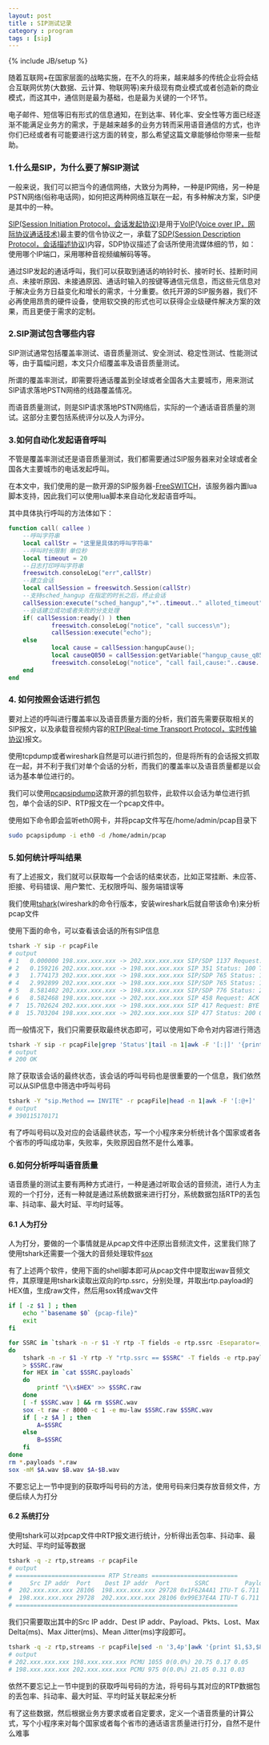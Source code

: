 ```yaml
---
layout: post
title : SIP测试记录
category : program
tags : [sip]
---
```

{% include JB/setup %}

随着互联网+在国家层面的战略实施，在不久的将来，越来越多的传统企业将会结合互联网优势(大数据、云计算、物联网等)来升级现有商业模式或者创造新的商业模式，而这其中，通信则是最为基础，也是最为关键的一个环节。

电子邮件、短信等旧有形式的信息通知，在到达率、转化率、安全性等方面已经逐渐不能满足业务方的需求，于是越来越多的业务方转而采用语音通信的方式，也许你们已经或者有可能要进行这方面的转变，那么希望这篇文章能够给你带来一些帮助。

### 1.什么是SIP，为什么要了解SIP测试

一般来说，我们可以把当今的通信网络，大致分为两种，一种是IP网络，另一种是PSTN网络(俗称电话网)，如何把这两种网络互联在一起，有多种解决方案，SIP便是其中的一种。

[SIP(Session Initiation Protocol，会话发起协议)](http://zh.wikipedia.org/wiki/%E4%BC%9A%E8%AF%9D%E5%8F%91%E8%B5%B7%E5%8D%8F%E8%AE%AE)是用于[VoIP(Voice over IP，网际协议通话技术)](http://zh.wikipedia.org/wiki/%E7%B6%B2%E9%9A%9B%E5%8D%94%E8%AD%B0%E9%80%9A%E8%A9%B1%E6%8A%80%E8%A1%93)最主要的信令协议之一，承载了[SDP(Session Description Protocol，会话描述协议)](http://zh.wikipedia.org/wiki/%E4%BC%9A%E8%AF%9D%E6%8F%8F%E8%BF%B0%E5%8D%8F%E8%AE%AE)内容，SDP协议描述了会话所使用流媒体细的节，如：使用哪个IP端口，采用哪种音视频编解码等等。

通过SIP发起的通话呼叫，我们可以获取到通话的响铃时长、接听时长、挂断时间点、未接听原因、未接通原因、通话时输入的按键等通信元信息，而这些元信息对于解决业务方日益变化和增长的需求，十分重要。依托开源的SIP服务器，我们不必再使用昂贵的硬件设备，使用软交换的形式也可以获得企业级硬件解决方案的效果，而且更便于需求的定制。

### 2.SIP测试包含哪些内容

SIP测试通常包括覆盖率测试、语音质量测试、安全测试、稳定性测试、性能测试等，由于篇幅问题，本文只介绍覆盖率及语音质量测试。

所谓的覆盖率测试，即需要将通话覆盖到全球或者全国各大主要城市，用来测试SIP请求落地PSTN网络的线路覆盖情况。

而语音质量测试，则是SIP请求落地PSTN网络后，实际的一个通话语音质量的测试。这部分主要包括系统评分以及人为评分。

### 3.如何自动化发起语音呼叫

不管是覆盖率测试还是语音质量测试，我们都需要通过SIP服务器来对全球或者全国各大主要城市的电话发起呼叫。

在本文中，我们使用的是一款开源的SIP服务器-[FreeSWITCH](https://freeswitch.org/)，该服务器内置lua脚本支持，因此我们可以使用lua脚本来自动化发起语音呼叫。

其中具体执行呼叫的方法体如下：

```lua
function call( callee )
    --呼叫字符串
    local callStr = "这里是具体的呼叫字符串"
    --呼叫时长限制 单位秒
    local timeout = 20
    --日志打印呼叫字符串
    freeswitch.consoleLog("err",callStr)
    --建立会话
    local callSession = freeswitch.Session(callStr)
    --支持sched_hangup 在指定的时长之后，终止会话
    callSession:execute("sched_hangup","+"..timeout.." alloted_timeout")
    --会话建立成功或者失败的分支处理
    if( callSession:ready() ) then
            freeswitch.consoleLog("notice", "call success\n");
            callSession:execute("echo");
    else
            local cause = callSession:hangupCause();
            local causeQ850 = callSession:getVariable("hangup_cause_q850") or '';
            freeswitch.consoleLog("notice", "call fail,cause:"..cause..",causeQ850:"..causeQ850.."\n");
    end
end
```


### 4. 如何按照会话进行抓包

要对上述的呼叫进行覆盖率以及语音质量方面的分析，我们首先需要获取相关的SIP报文，以及承载音视频内容的[RTP(Real-time Transport Protocol，实时传输协议)](http://zh.wikipedia.org/wiki/%E5%AE%9E%E6%97%B6%E4%BC%A0%E8%BE%93%E5%8D%8F%E8%AE%AE)报文。

使用tcpdump或者wireshark自然是可以进行抓包的，但是将所有的会话报文抓取在一起，并不利于我们对单个会话的分析，而我们的覆盖率以及语音质量都是以会话为基本单位进行的。

我们可以使用[pcapsipdump](http://pcapsipdump.sourceforge.net/)这款开源的抓包软件，此软件以会话为单位进行抓包，单个会话的SIP、RTP报文在一个pcap文件中。

使用如下命令即会监听eth0网卡，并将pcap文件写在/home/admin/pcap目录下

```bash
sudo pcapsipdump -i eth0 -d /home/admin/pcap
```

### 5.如何统计呼叫结果

有了上述报文，我们就可以获取每一个会话的结束状态，比如正常挂断、未应答、拒接、号码错误、用户繁忙、无权限呼叫、服务端错误等

我们使用[tshark](https://www.wireshark.org/docs/man-pages/tshark.html)(wireshark的命令行版本，安装wireshark后就自带该命令)来分析pcap文件

使用下面的命令，可以查看该会话的所有SIP信息

```bash
tshark -Y sip -r pcapFile
# output
# 1   0.000000 198.xxx.xxx.xxx -> 202.xxx.xxx.xxx SIP/SDP 1137 Request: INVITE sip:390115170171@202.xxx.xxx.xxx:5060 |
# 2   0.159216 202.xxx.xxx.xxx -> 198.xxx.xxx.xxx SIP 351 Status: 100 Trying |
# 3   1.774173 202.xxx.xxx.xxx -> 198.xxx.xxx.xxx SIP/SDP 765 Status: 183 Session Progress |
# 4   2.992899 202.xxx.xxx.xxx -> 198.xxx.xxx.xxx SIP/SDP 765 Status: 183 Session Progress |
# 5   8.581402 202.xxx.xxx.xxx -> 198.xxx.xxx.xxx SIP/SDP 776 Status: 200 OK |
# 6   8.582468 198.xxx.xxx.xxx -> 202.xxx.xxx.xxx SIP 458 Request: ACK sip:390115170171@202.xxx.xxx.xxx:5060 |
# 7  15.702624 202.xxx.xxx.xxx -> 198.xxx.xxx.xxx SIP 417 Request: BYE sip:gw+gwName@198.xxx.xxx.xxx:5080;transport=udp;gw=gwName |
# 8  15.703204 198.xxx.xxx.xxx -> 202.xxx.xxx.xxx SIP 477 Status: 200 OK |
```


而一般情况下，我们只需要获取最终状态即可，可以使用如下命令对内容进行筛选

```bash
tshark -Y sip -r pcapFile|grep 'Status'|tail -n 1|awk -F '[:|]' '{print $2}'
# output
# 200 OK
```

除了获取该会话的最终状态，该会话的呼叫号码也是很重要的一个信息，我们依然可以从SIP信息中筛选中呼叫号码

```bash
tshark -Y "sip.Method == INVITE" -r pcapFile|head -n 1|awk -F '[:@+]' '{print $3}'
# output
# 390115170171
```

有了呼叫号码以及对应的会话最终状态，写一个小程序来分析统计各个国家或者各个省市的呼叫成功率，失败率，失败原因自然不是什么难事。

### 6.如何分析呼叫语音质量

语音质量的测试主要有两种方式进行，一种是通过听取会话的音频流，进行人为主观的一个打分，还有一种就是通过系统数据来进行打分，系统数据包括RTP的丢包率、抖动率、最大时延、平均时延等。

#### 6.1 人为打分

人为打分，要做的一个事情就是从pcap文件中还原出音频流文件，这里我们除了使用tshark还需要一个强大的音频处理软件[sox](http://sox.sourceforge.net/)

有了上述两个软件，使用下面的shell脚本即可从pcap文件中提取出wav音频文件，其原理是用tshark读取出双向的rtp.ssrc，分别处理，并取出rtp.payload的HEX值，生成raw文件，然后用sox转成wav文件

```bash
if [ -z $1 ] ; then
    echo "`basename $0` {pcap-file}"
    exit
fi

for SSRC in `tshark -n -r $1 -Y rtp -T fields -e rtp.ssrc -Eseparator=,|sort -u`
do
    tshark -n -r $1 -Y rtp -Y "rtp.ssrc == $SSRC" -T fields -e rtp.payload | tr : '\n' > $SSRC.payloads
    > $SSRC.raw
    for HEX in `cat $SSRC.payloads`
    do
        printf "\\x$HEX" >> $SSRC.raw
    done
    [ -f $SSRC.wav ] && rm $SSRC.wav
    sox -t raw -r 8000 -c 1 -e mu-law $SSRC.raw $SSRC.wav
    if [ -z $A ] ; then
        A=$SSRC
    else
        B=$SSRC
    fi
done
rm *.payloads *.raw
sox -mM $A.wav $B.wav $A-$B.wav
```


不要忘记上一节中提到的获取呼叫号码的方法，使用号码来归类存放音频文件，方便后续人为打分

#### 6.2 系统打分

使用tshark可以对pcap文件中RTP报文进行统计，分析得出丢包率、抖动率、最大时延、平均时延等数据

```bash
tshark -q -z rtp,streams -r pcapFile
# output
# ========================= RTP Streams ========================
#     Src IP addr  Port    Dest IP addr  Port       SSRC          Payload  Pkts         Lost   Max Delta(ms)  Max Jitter(ms) Mean Jitter(ms) Problems?
#  202.xxx.xxx.xxx 28106  198.xxx.xxx.xxx 29728 0x1F62A4A1 ITU-T G.711 PCMU  1055     0 (0.0%)           20.75            0.17            0.05 X
#  198.xxx.xxx.xxx 29728  202.xxx.xxx.xxx 28106 0x99E37E4A ITU-T G.711 PCMU   975     0 (0.0%)           21.05            0.31            0.03 X
# ==============================================================
```


我们只需要取出其中的Src IP addr、Dest IP addr、Payload、Pkts、Lost、Max Delta(ms)、Max Jitter(ms)、Mean Jitter(ms)字段即可。

```bash
tshark -q -z rtp,streams -r pcapFile|sed -n '3,4p'|awk '{print $1,$3,$8,$9,$10$11,$12,$13,$14}'
# output
# 202.xxx.xxx.xxx 198.xxx.xxx.xxx PCMU 1055 0(0.0%) 20.75 0.17 0.05
# 198.xxx.xxx.xxx 202.xxx.xxx.xxx PCMU 975 0(0.0%) 21.05 0.31 0.03
```

依然不要忘记上一节中提到的获取呼叫号码的方法，将号码与其对应的RTP数据包的丢包率、抖动率、最大时延、平均时延关联起来分析

有了这些数据，然后根据业务方要求或者自定要求，定义一个语音质量的计算公式，写个小程序来对每个国家或者每个省市的通话语言质量进行打分，自然不是什么难事
